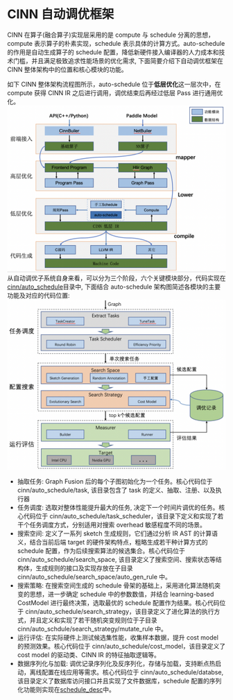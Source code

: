 # CINN 自动调优框架
  CINN 在算子(融合算子)实现层采用的是 compute 与 schedule 分离的思想，compute 表示算子的朴素实现，schedule 表示具体的计算方式。auto-schedule 的作用是自动生成算子的 schedule 配置，降低新硬件接入编译器的人力成本和技术门槛，并且满足极致追求性能场景的优化需求, 下面简要介绍下自动调优框架在 CINN 整体架构中的位置和核心模块的功能。

  如下 CINN 整体架构流程图所示，auto-schedule 位于**低层优化**这一层次中，在 compute 获得 CINN IR 之后进行调用，调优结束后再经过低层 Pass 进行通用优化。
  ![auto-schedule 在 CINN 架构中的位置](https://github.com/PaddlePaddle/docs/blob/develop/docs/guides/cinn/958505cf593b1d19f4767f066.png)
  从自动调优子系统自身来看，可以分为三个阶段，六个关键模块部分，代码实现在[cinn/auto_schedule](https://github.com/PaddlePaddle/CINN/tree/develop/cinn/auto_schedule)目录中, 下面结合 auto-schedule 架构图简述各模块的主要功能及对应的代码位置:
  ![auto-schedule 架构图](https://github.com/PaddlePaddle/docs/blob/develop/docs/guides/cinn/b26bbd557e1ae09f6d4a62957.png)
  - 抽取任务: Graph Fusion 后的每个子图初始化为一个任务。核心代码位于 cinn/auto_schedule/task, 该目录包含了 task 的定义、抽取、注册、以及执行器
  - 任务调度: 选取对整体性能提升最大的任务, 决定下一个时间片调优的任务。核心代码位于 cinn/auto_schedule/task_scheduler，该目录下定义和实现了若干个任务调度方式，分别适用对搜索 overhead 敏感程度不同的场景。
  - 搜索空间: 定义了一系列 sketch 生成规则，它们通过分析 IR AST 的计算语义，结合当前后端 target 的硬件架构特点，粗略生成若干种计算方式的 schedule 配置，作为后续搜索算法的候选集合。核心代码位于 cinn/auto_schedule/search_space, 该目录定义了搜索空间、搜索状态等结构体，生成规则的接口及实现存放在子目录 cinn/auto_schedule/search_space/auto_gen_rule 中。
  - 搜索策略: 在搜索空间生成的 schedule 骨架的基础上，采用进化算法随机突变的思想，进一步确定 schedule 中的参数数值，并结合 learning-based CostModel 进行最终决策，选取最优的 schedule 配置作为结果。核心代码位于 cinn/auto_schedule/search_strategy，该目录定义了进化算法的执行方式，并且定义和实现了若干随机突变规则位于子目录 cinn/auto_schdule/search_strategy/mutate_rule 中。
  - 运行评估: 在实际硬件上测试候选集性能，收集样本数据，提升 cost model 的预测效果。核心代码位于 cinn/auto_schedule/cost_model，该目录定义了 cost model 的驱动类、CINN IR 的特征抽取逻辑等。
  - 数据序列化与加载: 调优记录序列化及反序列化，存储与加载，支持断点热启动，离线配置在线应用等需求。核心代码位于 cinn/auto_schedule/databse, 该目录定义了数据库访问接口并且实现了文件数据库，schedule 配置的序列化功能则实现在[schedule_desc](https://github.com/PaddlePaddle/CINN/blob/develop/cinn/ir/schedule_desc.h)中。
